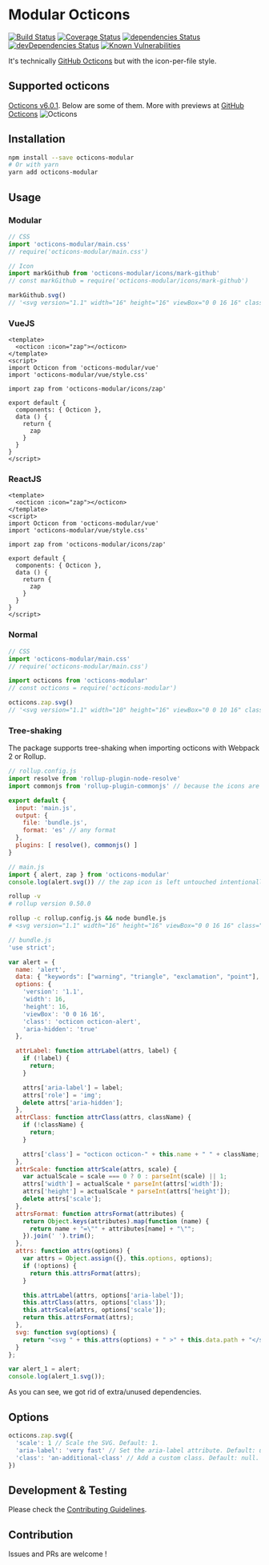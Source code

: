 # Modular Octicons
[![Build Status](https://travis-ci.org/hiendv/octicons-modular.svg?branch=master)](https://travis-ci.org/hiendv/octicons-modular) [![Coverage Status](https://coveralls.io/repos/github/hiendv/octicons-modular/badge.svg?branch=master)](https://coveralls.io/github/hiendv/octicons-modular?branch=master) [![dependencies Status](https://david-dm.org/hiendv/octicons-modular/status.svg)](https://david-dm.org/hiendv/octicons-modular) [![devDependencies Status](https://david-dm.org/hiendv/octicons-modular/dev-status.svg)](https://david-dm.org/hiendv/octicons-modular?type=dev) [![Known Vulnerabilities](https://snyk.io/test/github/hiendv/octicons-modular/badge.svg)](https://snyk.io/test/github/hiendv/octicons-modular)

It's technically [GitHub Octicons](https://github.com/primer/octicons) but with the icon-per-file style.

## Supported octicons
[Octicons v6.0.1](https://github.com/primer/octicons/tree/v6.0.1/lib/svg). Below are some of them. More with previews at [GitHub Octicons](https://octicons.github.com/)
![Octicons](https://raw.githubusercontent.com/hiendv/octicons-modular/master/octicons.png)

## Installation
```bash
npm install --save octicons-modular
# Or with yarn
yarn add octicons-modular
```

## Usage
### Modular
```js
// CSS
import 'octicons-modular/main.css'
// require('octicons-modular/main.css')

// Icon
import markGithub from 'octicons-modular/icons/mark-github'
// const markGithub = require('octicons-modular/icons/mark-github')

markGithub.svg()
// '<svg version="1.1" width="16" height="16" viewBox="0 0 16 16" class="octicon octicon-mark-github" aria-hidden="true" ><path fill-rule="evenodd" d="M8 0C3.58 0 0 3.58 0 8c0 3.54 2.29 6.53 5.47 7.59.4.07.55-.17.55-.38 0-.19-.01-.82-.01-1.49-2.01.37-2.53-.49-2.69-.94-.09-.23-.48-.94-.82-1.13-.28-.15-.68-.52-.01-.53.63-.01 1.08.58 1.23.82.72 1.21 1.87.87 2.33.66.07-.52.28-.87.51-1.07-1.78-.2-3.64-.89-3.64-3.95 0-.87.31-1.59.82-2.15-.08-.2-.36-1.02.08-2.12 0 0 .67-.21 2.2.82.64-.18 1.32-.27 2-.27.68 0 1.36.09 2 .27 1.53-1.04 2.2-.82 2.2-.82.44 1.1.16 1.92.08 2.12.51.56.82 1.27.82 2.15 0 3.07-1.87 3.75-3.65 3.95.29.25.54.73.54 1.48 0 1.07-.01 1.93-.01 2.2 0 .21.15.46.55.38A8.013 8.013 0 0 0 16 8c0-4.42-3.58-8-8-8z"/></svg>'
```

### VueJS
```vue
<template>
  <octicon :icon="zap"></octicon>
</template>
<script>
import Octicon from 'octicons-modular/vue'
import 'octicons-modular/vue/style.css'

import zap from 'octicons-modular/icons/zap'

export default {
  components: { Octicon },
  data () {
    return {
      zap
    }
  }
}
</script>
```

### ReactJS
```vue
<template>
  <octicon :icon="zap"></octicon>
</template>
<script>
import Octicon from 'octicons-modular/vue'
import 'octicons-modular/vue/style.css'

import zap from 'octicons-modular/icons/zap'

export default {
  components: { Octicon },
  data () {
    return {
      zap
    }
  }
}
</script>
```

### Normal
```js
// CSS
import 'octicons-modular/main.css'
// require('octicons-modular/main.css')

import octicons from 'octicons-modular'
// const octicons = require('octicons-modular')

octicons.zap.svg()
// '<svg version="1.1" width="10" height="16" viewBox="0 0 10 16" class="octicon octicon-zap" aria-hidden="true" ><path fill-rule="evenodd" d="M10 7H6l3-7-9 9h4l-3 7z"/></svg>'
```

### Tree-shaking
The package supports tree-shaking when importing octicons with Webpack 2 or Rollup.
```js
// rollup.config.js
import resolve from 'rollup-plugin-node-resolve'
import commonjs from 'rollup-plugin-commonjs' // because the icons are in commonjs format

export default {
  input: 'main.js',
  output: {
    file: 'bundle.js',
    format: 'es' // any format
  },
  plugins: [ resolve(), commonjs() ]
}
```

```js
// main.js
import { alert, zap } from 'octicons-modular'
console.log(alert.svg()) // the zap icon is left untouched intentionally
```

```bash
rollup -v
# rollup version 0.50.0

rollup -c rollup.config.js && node bundle.js
# <svg version="1.1" width="16" height="16" viewBox="0 0 16 16" class="octicon octicon-alert" aria-hidden="true" ><path fill-rule="evenodd" d="M8.865 1.52c-.18-.31-.51-.5-.87-.5s-.69.19-.87.5L.275 13.5c-.18.31-.18.69 0 1 .19.31.52.5.87.5h13.7c.36 0 .69-.19.86-.5.17-.31.18-.69.01-1L8.865 1.52zM8.995 13h-2v-2h2v2zm0-3h-2V6h2v4z"/></svg>
```

```js
// bundle.js
'use strict';

var alert = {
  name: 'alert',
  data: { "keywords": ["warning", "triangle", "exclamation", "point"], "path": "<path fill-rule=\"evenodd\" d=\"M8.865 1.52c-.18-.31-.51-.5-.87-.5s-.69.19-.87.5L.275 13.5c-.18.31-.18.69 0 1 .19.31.52.5.87.5h13.7c.36 0 .69-.19.86-.5.17-.31.18-.69.01-1L8.865 1.52zM8.995 13h-2v-2h2v2zm0-3h-2V6h2v4z\"/>", "height": "16", "width": "16" },
  options: {
    'version': '1.1',
    'width': 16,
    'height': 16,
    'viewBox': '0 0 16 16',
    'class': 'octicon octicon-alert',
    'aria-hidden': 'true'
  },

  attrLabel: function attrLabel(attrs, label) {
    if (!label) {
      return;
    }

    attrs['aria-label'] = label;
    attrs['role'] = 'img';
    delete attrs['aria-hidden'];
  },
  attrClass: function attrClass(attrs, className) {
    if (!className) {
      return;
    }

    attrs['class'] = "octicon octicon-" + this.name + " " + className;
  },
  attrScale: function attrScale(attrs, scale) {
    var actualScale = scale === 0 ? 0 : parseInt(scale) || 1;
    attrs['width'] = actualScale * parseInt(attrs['width']);
    attrs['height'] = actualScale * parseInt(attrs['height']);
    delete attrs['scale'];
  },
  attrsFormat: function attrsFormat(attributes) {
    return Object.keys(attributes).map(function (name) {
      return name + "=\"" + attributes[name] + "\"";
    }).join(' ').trim();
  },
  attrs: function attrs(options) {
    var attrs = Object.assign({}, this.options, options);
    if (!options) {
      return this.attrsFormat(attrs);
    }

    this.attrLabel(attrs, options['aria-label']);
    this.attrClass(attrs, options['class']);
    this.attrScale(attrs, options['scale']);
    return this.attrsFormat(attrs);
  },
  svg: function svg(options) {
    return "<svg " + this.attrs(options) + " >" + this.data.path + "</svg>";
  }
};

var alert_1 = alert;
console.log(alert_1.svg());
```
As you can see, we got rid of extra/unused dependencies.

## Options
```js
octicons.zap.svg({
  'scale': 1 // Scale the SVG. Default: 1.
  'aria-label': 'very fast' // Set the aria-label attribute. Default: undefined.
  'class': 'an-additional-class' // Add a custom class. Default: null.
})
```

## Development & Testing
Please check the [Contributing Guidelines](https://github.com/hiendv/octicons-modular/blob/master/CONTRIBUTING.md).

## Contribution
Issues and PRs are welcome !
